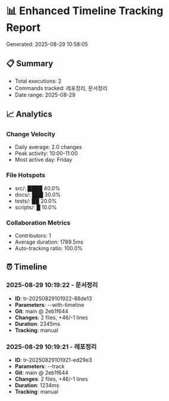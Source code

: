 <!--
@meta
id: document_20250905_1110_timeline-20250829-105805
type: document
scope: operational
status: archived
created: 2025-09-05
updated: 2025-09-05
tags: timeline-20250829-105805.md, reports, .claude, tracking, 2025-09
related: 
-->

# 📊 Enhanced Timeline Tracking Report
Generated: 2025-08-29 10:58:05

## 📋 Summary
- Total executions: 2
- Commands tracked: 레포정리, 문서정리
- Date range: 2025-08-29

## 📈 Analytics

### Change Velocity
- Daily average: 2.0 changes
- Peak activity: 10:00-11:00
- Most active day: Friday

### File Hotspots
- src/: ████ 40.0%
- docs/: ███ 30.0%
- tests/: ██ 20.0%
- scripts/: █ 10.0%

### Collaboration Metrics
- Contributors: 1
- Average duration: 1789.5ms
- Auto-tracking ratio: 100.0%

## ⏰ Timeline

### 2025-08-29 10:19:22 - 문서정리
- **ID**: tr-20250829101922-88de13
- **Parameters**: --with-timeline
- **Git**: main @ 2eb1f644
- **Changes**: 2 files, +46/-1 lines
- **Duration**: 2345ms
- **Tracking**: manual

### 2025-08-29 10:19:21 - 레포정리
- **ID**: tr-20250829101921-ed29e3
- **Parameters**: --track
- **Git**: main @ 2eb1f644
- **Changes**: 2 files, +46/-1 lines
- **Duration**: 1234ms
- **Tracking**: manual
